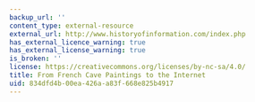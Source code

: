 ```yaml
---
backup_url: ''
content_type: external-resource
external_url: http://www.historyofinformation.com/index.php
has_external_licence_warning: true
has_external_license_warning: true
is_broken: ''
license: https://creativecommons.org/licenses/by-nc-sa/4.0/
title: From French Cave Paintings to the Internet
uid: 834dfd4b-00ea-426a-a83f-668e825b4917
---
```

